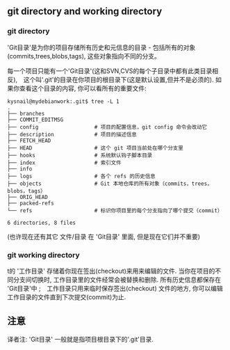 ## git directory and working directory

### git directory
'Git目录'是为你的项目存储所有历史和元信息的目录 - 包括所有的对象(commits,trees,blobs,tags), 这些对象指向不同的分支。

每一个项目只能有一个'Git目录'(这和SVN,CVS的每个子目录中都有此类目录相反),　这个叫'.git'的目录在你项目的根目录下(这是默认设置,但并不是必须的). 如果你查看这个目录的内容, 你可以看所有的重要文件:

    kysnail@mydebianwork:.git$ tree -L 1
    .
    ├── branches
    ├── COMMIT_EDITMSG
    ├── config                  # 项目的配置信息，git config 命令会改动它
    ├── description             # 项目的描述信息
    ├── FETCH_HEAD
    ├── HEAD                    # 这个 git 项目当前处在哪个分支里
    ├── hooks                   # 系统默认钩子脚本目录
    ├── index                   # 索引文件
    ├── info
    ├── logs                    # 各个 refs 的历史信息
    ├── objects                 # Git 本地仓库的所有对象（commits，trees，blobs，tags）
    ├── ORIG_HEAD
    ├── packed-refs
    └── refs                    # 标识你项目里的每个分支指向了哪个提交（commit）

    6 directories, 8 files

(也许现在还有其它 文件/目录 在 'Git目录' 里面, 但是现在它们并不重要)

### git working directory
t的 '工作目录' 存储着你现在签出(checkout)来用来编辑的文件. 当你在项目的不同分支间切换时, 工作目录里的文件经常会被替换和删除. 所有历史信息都保存在 'Git目录'中 ;　工作目录只用来临时保存签出(checkout) 文件的地方, 你可以编辑工作目录的文件直到下次提交(commit)为止.

## 注意
译者注: 'Git目录' 一般就是指项目根目录下的'.git'目录.
